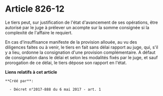 # Article 826-12

Le tiers peut, sur justification de l'état d'avancement de ses opérations, être autorisé par le juge à prélever un acompte
sur la somme consignée si la complexité de l'affaire le requiert.

En cas d'insuffisance manifeste de la provision allouée, au vu des diligences faites ou à venir, le tiers en fait sans délai
rapport au juge, qui, s'il y a lieu, ordonne la consignation d'une provision complémentaire. A défaut de consignation dans le
délai et selon les modalités fixés par le juge, et sauf prorogation de ce délai, le tiers dépose son rapport en l'état.

**Liens relatifs à cet article**

	**Créé par**:

	  - Décret n°2017-888 du 6 mai 2017 - art. 1
